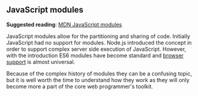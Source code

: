 ## JavaScript modules

**Suggested reading**: [MDN JavaScript modules](https://developer.mozilla.org/en-US/docs/Web/JavaScript/Guide/Modules)

JavaScript modules allow for the partitioning and sharing of code. Initially JavaScript had no support for modules. Node.js introduced the concept in order to support complex server side execution of JavaScript. However, with the introduction ES6 modules have become standard and [browser support](https://caniuse.com/es6-module-dynamic-import) is almost universal.

Because of the complex history of modules they can be a confusing topic, but it is well worth the time to understand how they work as they will only become more a part of the core web programmer's toolkit.

